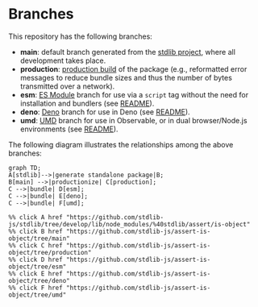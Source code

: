 <!--

@license Apache-2.0

Copyright (c) 2022 The Stdlib Authors.

Licensed under the Apache License, Version 2.0 (the "License");
you may not use this file except in compliance with the License.
You may obtain a copy of the License at

    http://www.apache.org/licenses/LICENSE-2.0

Unless required by applicable law or agreed to in writing, software
distributed under the License is distributed on an "AS IS" BASIS,
WITHOUT WARRANTIES OR CONDITIONS OF ANY KIND, either express or implied.
See the License for the specific language governing permissions and
limitations under the License.

-->

# Branches

This repository has the following branches:

-   **main**: default branch generated from the [stdlib project][stdlib-url], where all development takes place.
-   **production**: [production build][production-url] of the package (e.g., reformatted error messages to reduce bundle sizes and thus the number of bytes transmitted over a network).
-   **esm**: [ES Module][esm-url] branch for use via a `script` tag without the need for installation and bundlers (see [README][esm-readme]).
-   **deno**: [Deno][deno-url] branch for use in Deno (see [README][deno-readme]).
-   **umd**: [UMD][umd-url] branch for use in Observable, or in dual browser/Node.js environments (see [README][umd-readme]).

The following diagram illustrates the relationships among the above branches:

```mermaid
graph TD;
A[stdlib]-->|generate standalone package|B;
B[main] -->|productionize| C[production];
C -->|bundle| D[esm];
C -->|bundle| E[deno];
C -->|bundle| F[umd];

%% click A href "https://github.com/stdlib-js/stdlib/tree/develop/lib/node_modules/%40stdlib/assert/is-object"
%% click B href "https://github.com/stdlib-js/assert-is-object/tree/main"
%% click C href "https://github.com/stdlib-js/assert-is-object/tree/production"
%% click D href "https://github.com/stdlib-js/assert-is-object/tree/esm"
%% click E href "https://github.com/stdlib-js/assert-is-object/tree/deno"
%% click F href "https://github.com/stdlib-js/assert-is-object/tree/umd"
```

[stdlib-url]: https://github.com/stdlib-js/stdlib/tree/develop/lib/node_modules/%40stdlib/assert/is-object
[production-url]: https://github.com/stdlib-js/assert-is-object/tree/production
[deno-url]: https://github.com/stdlib-js/assert-is-object/tree/deno
[deno-readme]: https://github.com/stdlib-js/assert-is-object/blob/deno/README.md
[umd-url]: https://github.com/stdlib-js/assert-is-object/tree/umd
[umd-readme]: https://github.com/stdlib-js/assert-is-object/blob/umd/README.md
[esm-url]: https://github.com/stdlib-js/assert-is-object/tree/esm
[esm-readme]: https://github.com/stdlib-js/assert-is-object/blob/esm/README.md